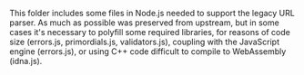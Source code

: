 This folder includes some files in Node.js needed to support the legacy URL
parser. As much as possible was preserved from upstream, but in some cases it's
necessary to polyfill some required libraries, for reasons of code size
(errors.js, primordials.js, validators.js), coupling with the JavaScript engine
(errors.js), or using C++ code difficult to compile to WebAssembly (idna.js).

